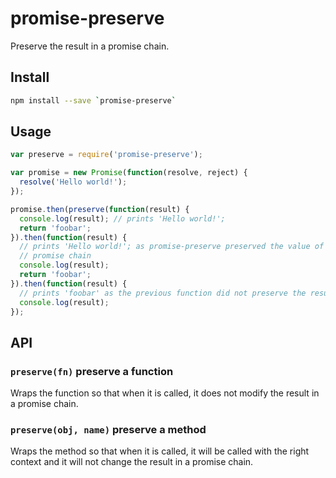 # promise-preserve

Preserve the result in a promise chain.

## Install

```sh
npm install --save `promise-preserve`
```

## Usage

```js
var preserve = require('promise-preserve');

var promise = new Promise(function(resolve, reject) {
  resolve('Hello world!');
});

promise.then(preserve(function(result) {
  console.log(result); // prints 'Hello world!';
  return 'foobar';
}).then(function(result) {
  // prints 'Hello world!'; as promise-preserve preserved the value of the
  // promise chain
  console.log(result);
  return 'foobar';
}).then(function(result) {
  // prints 'foobar' as the previous function did not preserve the result
  console.log(result);
});
```

## API

### `preserve(fn)` preserve a function

Wraps the function so that when it is called, it does not modify the result in
a promise chain.

### `preserve(obj, name)` preserve a method

Wraps the method so that when it is called, it will be called with the right
context and it will not change the result in a promise chain.

